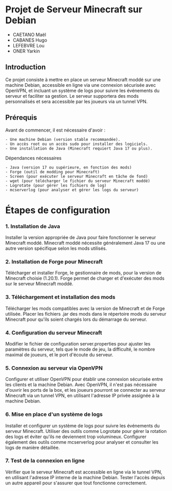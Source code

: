 # Projet de Serveur Minecraft sur Debian

- CAETANO Maël
- CABANES Hugo
- LEFEBVRE Lou
- ONER Yarkin

## Introduction

Ce projet consiste à mettre en place un serveur Minecraft moddé sur une machine Debian, accessible en ligne via une connexion sécurisée avec OpenVPN, et incluant un système de logs pour suivre les événements du serveur et faciliter sa gestion. Le serveur supportera des mods personnalisés et sera accessible par les joueurs via un tunnel VPN.

## Prérequis

Avant de commencer, il est nécessaire d'avoir :

    - Une machine Debian (version stable recommandée).
    - Un accès root ou un accès sudo pour installer des logiciels.
    - Une installation de Java (Minecraft requiert Java 17 ou plus).

Dépendances nécessaires

    - Java (version 17 ou supérieure, en fonction des mods)
    - Forge (outil de modding pour Minecraft)
    - Screen (pour exécuter le serveur Minecraft en tâche de fond)
    - wget (pour télécharger le fichier du serveur Minecraft moddé)
    - Logrotate (pour gérer les fichiers de log)
    - mcserverlog (pour analyser et gérer les logs du serveur)

# Étapes de configuration

### 1. Installation de Java

Installer la version appropriée de Java pour faire fonctionner le serveur Minecraft moddé. Minecraft moddé nécessite généralement Java 17 ou une autre version spécifique selon les mods utilisés.

### 2. Installation de Forge pour Minecraft

Télécharger et installer Forge, le gestionnaire de mods, pour la version de Minecraft choisie (1.20.1). Forge permet de charger et d'exécuter des mods sur le serveur Minecraft moddé.

### 3. Téléchargement et installation des mods

Télécharger les mods compatibles avec la version de Minecraft et de Forge utilisée. Placer les fichiers .jar des mods dans le répertoire mods du serveur Minecraft pour qu'ils soient chargés lors du démarrage du serveur.

### 4. Configuration du serveur Minecraft

Modifier le fichier de configuration server.properties pour ajuster les paramètres du serveur, tels que le mode de jeu, la difficulté, le nombre maximal de joueurs, et le port d'écoute du serveur.

### 5. Connexion au serveur via OpenVPN

Configurer et utiliser OpenVPN pour établir une connexion sécurisée entre les clients et la machine Debian. Avec OpenVPN, il n'est pas nécessaire d'ouvrir les ports de la box, et les joueurs pourront se connecter au serveur Minecraft via un tunnel VPN, en utilisant l'adresse IP privée assignée à la machine Debian.

### 6. Mise en place d'un système de logs

Installer et configurer un système de logs pour suivre les événements du serveur Minecraft. Utiliser des outils comme Logrotate pour gérer la rotation des logs et éviter qu'ils ne deviennent trop volumineux. Configurer également des outils comme mcserverlog pour analyser et consulter les logs de manière détaillée.

### 7. Test de la connexion en ligne

Vérifier que le serveur Minecraft est accessible en ligne via le tunnel VPN, en utilisant l'adresse IP interne de la machine Debian. Tester l'accès depuis un autre appareil pour s'assurer que tout fonctionne correctement.